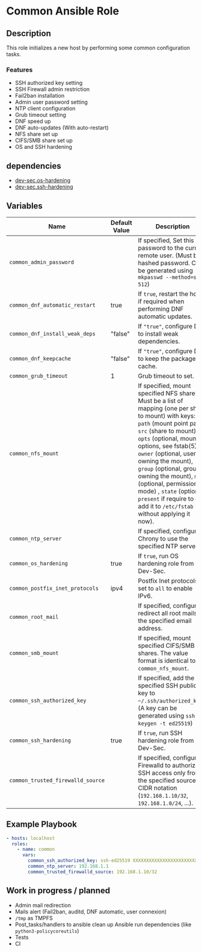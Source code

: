 # Common Ansible Role

## Description

This role initializes a new host by performing some common configuration tasks.

### Features

* SSH authorized key setting
* SSH Firewall admin restriction
* Fail2ban installation
* Admin user password setting
* NTP client configuration
* Grub timeout setting
* DNF speed up
* DNF auto-updates (With auto-restart)
* NFS share set up
* CIFS/SMB share set up
* OS and SSH hardening

## dependencies

* [dev-sec.os-hardening](https://galaxy.ansible.com/dev-sec/os-hardening)
* [dev-sec.ssh-hardening](https://galaxy.ansible.com/dev-sec/ssh-hardening)

## Variables

| Name           | Default Value | Description                        |
| -------------- | ------------- | -----------------------------------|
| `common_admin_password`| | If specified, Set this password to the current remote user. (Must be a hashed password. Can be generated using `mkpasswd --method=sha-512`)
| `common_dnf_automatic_restart`| true | If `true`, restart the host if required when performing DNF automatic updates.
| `common_dnf_install_weak_deps`| "false" | If `"true"`, configure DNF to install weak dependencies.
| `common_dnf_keepcache`| "false" | If `"true"`, configure DNF to keep the package cache.
| `common_grub_timeout`| 1 | Grub timeout to set.
| `common_nfs_mount`| | If specified, mount specified NFS shares. Must be a list of mapping (one per share to mount) with keys: `path` (mount point path), `src` (share to mount), `opts` (optional, mount options, see fstab(5)), `owner` (optional, user owning the mount), `group` (optional, group owning the mount), `mode` (optional, permission mode) , `state` (optional, `present` if require to only add it to `/etc/fstab` without applying it now).
| `common_ntp_server`| | If specified, configure Chrony to use the specified NTP server.
| `common_os_hardening`| true | If `true`, run OS hardening role from Dev-Sec.
| `common_postfix_inet_protocols`| ipv4 | Postfix Inet protocols, set to `all` to enable IPv6.
| `common_root_mail`| | If specified, configure redirect all root mails to the specified email address.
| `common_smb_mount`| | If specified, mount specified CIFS/SMB shares. The value format is identical to `common_nfs_mount`.
| `common_ssh_authorized_key`| | If specified, add the specified SSH public key to `~/.ssh/authorized_keys`. (A key can be generated using `ssh-keygen -t ed25519`)
| `common_ssh_hardening`| true | If `true`, run SSH hardening role from Dev-Sec.
| `common_trusted_firewalld_source`| | If specified, configure Firewalld to authorize SSH access only from the specified source in CIDR notation (`192.168.1.10/32`, `192.168.1.0/24`, ...). 

## Example Playbook

```yaml
- hosts: localhost
  roles:
    - name: common
      vars:
        common_ssh_authorized_key: ssh-ed25519 XXXXXXXXXXXXXXXXXXXXXXXXXXXXXXXXX
        common_ntp_server: 192.168.1.1
        common_trusted_firewalld_source: 192.168.1.10/32
```

## Work in progress / planned

* Admin mail redirection
* Mails alert (Fail2ban, auditd, DNF automatic, user connexion)
* `/tmp` as TMPFS
* Post_tasks/handlers to ansible clean up Ansible run dependencies (like `python3-policycoreutils`)
* Tests
* CI
